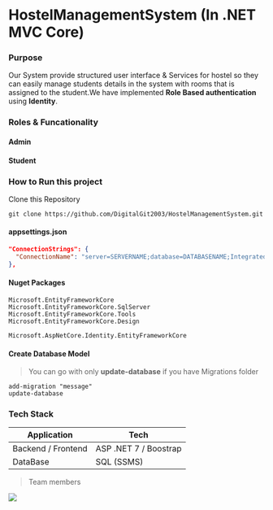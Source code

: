 # HostelManagementSystem (In .NET MVC Core)

### Purpose

  Our System provide structured user interface & Services for hostel so they can easily manage students details in the system with rooms that is assigned to the student.We have implemented **Role Based authentication** using **Identity**.

### Roles & Funcationality 

#### Admin 

#### Student 



### How to Run this project

Clone this Repository

```
git clone https://github.com/DigitalGit2003/HostelManagementSystem.git
```

#### appsettings.json

```json
"ConnectionStrings": {
  "ConnectionName": "server=SERVERNAME;database=DATABASENAME;Integrated Security=true;"
},
```

#### Nuget Packages

```
Microsoft.EntityFrameworkCore
Microsoft.EntityFrameworkCore.SqlServer
Microsoft.EntityFrameworkCore.Tools
Microsoft.EntityFrameworkCore.Design

Microsoft.AspNetCore.Identity.EntityFrameworkCore
```

#### Create Database Model
> You can go with only **update-database** if you have Migrations folder

```
add-migration "message"
update-database
```

### Tech Stack

| Application        | Tech                  |
| ------------------ | --------------------- |
| Backend / Frontend | ASP .NET 7 / Boostrap |
| DataBase           | SQL (SSMS)            |

> Team members

<a href="https://github.com/DigitalGit2003/HostelManagementSystem
/graphs/contributors">
<img src="https://contrib.rocks/image?repo=DigitalGit2003/HostelManagementSystem" />
</a>
